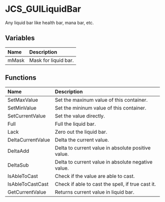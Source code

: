 # JCS_GUILiquidBar

Any liquid bar like health bar, mana bar, etc.

## Variables

| Name  | Description          |
|:------|:---------------------|
| mMask | Mask for liquid bar. |

## Functions

| Name              | Description                                        |
|:------------------|:---------------------------------------------------|
| SetMaxValue       | Set the maxinum value of this container.           |
| SetMinValue       | Set the mininum value of this container.           |
| SetCurrentValue   | Set the value directly.                            |
| Full              | Full the liquid bar.                               |
| Lack              | Zero out the liquid bar.                           |
| DeltaCurrentValue | Delta the current value.                           |
| DeltaAdd          | Delta to current value in absolute positive value. |
| DeltaSub          | Delta to current value in absolute negative value. |
| IsAbleToCast      | Check if the value are able to cast.               |
| IsAbleToCastCast  | Check if able to cast the spell, if true cast it.  |
| GetCurrentValue   | Returns current value in liquid bar.               |
